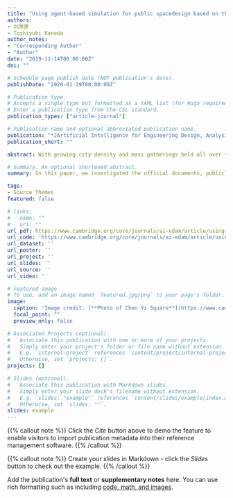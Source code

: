 ```yaml
---
title: "Using agent-based simulation for public spacedesign based on the Shanghai Bund waterfrontcrowd disaster"
authors:
- 刘原原
- Toshiyuki Kaneda
author_notes:
- "Corresponding Author"
- "Author"
date: "2019-11-14T00:00:00Z"
doi: ""

# Schedule page publish date (NOT publication's date).
publishDate: "2020-01-29T00:00:00Z"

# Publication type.
# Accepts a single type but formatted as a YAML list (for Hugo requirements).
# Enter a publication type from the CSL standard.
publication_types: ["article-journal"]

# Publication name and optional abbreviated publication name.
publication: "*JArtificial Intelligence for Engineering Design, Analysis and Manufacturing, 34*(2020)"
publication_short: ""

abstract: With growing city density and mass gatherings held all over the world in urban spaces, crowd disasters have been happening each year.  In considering the avoidance of crowd disasters and the reduction of fatalities, it is important to analyze the efficient spatial layout of the public space in situations of high crowd density.  Compared with traditional empirical design methods, computational approaches have better abilities for quantitative analysis and are gradually being adopted in the planning and management of the urban public space.  In this paper, we investigated the official documents, publicly available videos, and materials of the Shanghai waterfront crowd disaster which happened on December 31, 2014.  Based on the investigation, a detailed site survey was conducted and pedestrian flow data were acquired. To test the influence of different spatial layouts, an agent-based simulator is built, following the ASPFver4.0 (Agent Simulator of Pedestrian Flow) pedestrian walking rules.  With the surveyed pedestrian flow data, the original spatial layout of the Shanghai Bund waterfront together with five other comparison scenarios are tested, including both space design and crowd management improvements.  In the simulation results, the efficiencies of different space design and crowd management solutions are compared.  The results show that even simple crowd control measures such as capacity reserve and more proper route planning will allow for a positive improvement in crowd safety.  The results also compare the efficiency of different spatial operations and give general suggestions to the problems urban public space designers should consider in high-density environments.

# Summary. An optional shortened abstract.
summary: In this paper, we investigated the official documents, publicly available videos, and materials of the Shanghai waterfront crowd disaster which happened on December 31, 2014.  Based on the investigation, a detailed site survey was conducted and pedestrian flow data were acquired.

tags:
- Source Themes
featured: false

# links:
# - name: ""
#   url: ""
url_pdf: https://www.cambridge.org/core/journals/ai-edam/article/using-agentbased-simulation-for-public-space-design-based-on-the-shanghai-bund-waterfront-crowd-disaster/A89C278A260A5BFDFBDE18FC1C4AABAF
url_code: 'https://www.cambridge.org/core/journals/ai-edam/article/using-agentbased-simulation-for-public-space-design-based-on-the-shanghai-bund-waterfront-crowd-disaster/A89C278A260A5BFDFBDE18FC1C4AABAF'
url_dataset: ''
url_poster: ''
url_project: ''
url_slides: ''
url_source: ''
url_video: ''

# Featured image
# To use, add an image named `featured.jpg/png` to your page's folder. 
image:
  caption: 'Image credit: [**Photo of Chen Yi Square**](https://www.cambridge.org/core/journals/ai-edam/article/using-agentbased-simulation-for-public-space-design-based-on-the-shanghai-bund-waterfront-crowd-disaster/A89C278A260A5BFDFBDE18FC1C4AABAF)'
  focal_point: ""
  preview_only: false

# Associated Projects (optional).
#   Associate this publication with one or more of your projects.
#   Simply enter your project's folder or file name without extension.
#   E.g. `internal-project` references `content/project/internal-project/index.md`.
#   Otherwise, set `projects: []`.
projects: []

# Slides (optional).
#   Associate this publication with Markdown slides.
#   Simply enter your slide deck's filename without extension.
#   E.g. `slides: "example"` references `content/slides/example/index.md`.
#   Otherwise, set `slides: ""`.
slides: example
---
```


{{% callout note %}}
Click the *Cite* button above to demo the feature to enable visitors to import publication metadata into their reference management software.
{{% /callout %}}

{{% callout note %}}
Create your slides in Markdown - click the *Slides* button to check out the example.
{{% /callout %}}

Add the publication's **full text** or **supplementary notes** here. You can use rich formatting such as including [code, math, and images](https://docs.hugoblox.com/content/writing-markdown-latex/).
